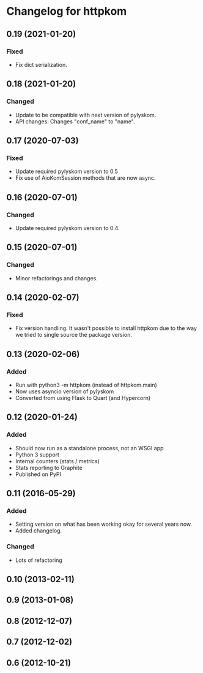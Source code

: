 # Changelog for httpkom

## 0.19 (2021-01-20)

### Fixed

- Fix dict serialization.


## 0.18 (2021-01-20)

### Changed

- Update to be compatible with next version of pylyskom.
- API changes: Changes "conf_name" to "name".


## 0.17 (2020-07-03)

### Fixed

- Update required pylyskom version to 0.5
- Fix use of AioKomSession methods that are now async.


## 0.16 (2020-07-01)

### Changed

- Update required pylyskom version to 0.4.


## 0.15 (2020-07-01)

### Changed

- Minor refactorings and changes.


## 0.14 (2020-02-07)

### Fixed

- Fix version handling. It wasn't possible to install httpkom due to
  the way we tried to single source the package version.


## 0.13 (2020-02-06)

### Added

- Run with python3 -m httpkom (instead of httpkom.main)
- Now uses asyncio version of pylyskom
- Converted from using Flask to Quart (and Hypercorn)


## 0.12 (2020-01-24)

### Added

- Should now run as a standalone process, not an WSGI app
- Python 3 support
- Internal counters (stats / metrics)
- Stats reporting to Graphite
- Published on PyPI


## 0.11 (2016-05-29)

### Added

- Setting version on what has been working okay for several years now.
- Added changelog.

### Changed

- Lots of refactoring


## 0.10 (2013-02-11)

## 0.9 (2013-01-08)

## 0.8 (2012-12-07)

## 0.7 (2012-12-02)

## 0.6 (2012-10-21)
